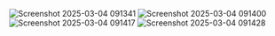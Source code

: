 ![Screenshot 2025-03-04 091341](https://github.com/user-attachments/assets/ba7f3909-d70c-40e0-ab6a-5b230971d284)
![Screenshot 2025-03-04 091400](https://github.com/user-attachments/assets/bba41a07-5223-4e86-b35d-dbc2a64ca514)
![Screenshot 2025-03-04 091417](https://github.com/user-attachments/assets/4440924d-04a2-4255-a442-476dadb656a8)
![Screenshot 2025-03-04 091428](https://github.com/user-attachments/assets/1b705af5-30c6-46a6-b1fb-2667c4a42e3a)